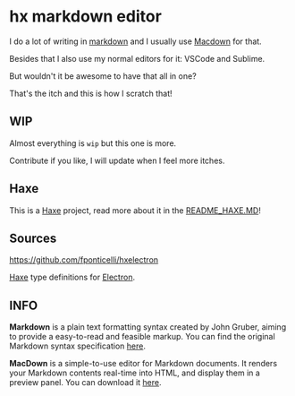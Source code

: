 # hx markdown editor

I do a lot of writing in [markdown](http://daringfireball.net/projects/markdown/syntax) and I usually use [Macdown](http://macdown.uranusjr.com/) for that.

Besides that I also use my normal editors for it: VSCode and Sublime.

But wouldn't it be awesome to have that all in one?

That's the itch and this is how I scratch that!

## WIP

Almost everything is `wip` but this one is more.

Contribute if you like, I will update when I feel more itches.


## Haxe

This is a [Haxe](http://www.haxe.org) project, read more about it in the [README_HAXE.MD](README_HAXE.MD)!


## Sources

<https://github.com/fponticelli/hxelectron>

[Haxe](https://haxe.org/) type definitions for [Electron](http://electron.atom.io/).



<!--

## Demo Application

Spin up the demo application to see electron in action:

```sh
## Make sure you have Electron installed (you only need to do this once)
npm install -g electron

## Clone repository
git clone https://github.com/fponticelli/hxelectron
cd hxelectron/

## Set the haxelib development directory
haxelib dev electron .

## Build and run the demo application
haxe build.hxml
electron bin/
```
-->

## INFO


**Markdown** is a plain text formatting syntax created by John Gruber, aiming to provide a easy-to-read and feasible markup. You can find the original Markdown syntax specification [here](http://daringfireball.net/projects/markdown/syntax).


**MacDown** is a simple-to-use editor for Markdown documents. It renders your Markdown contents real-time into HTML, and display them in a preview panel. You can download it [here](http://macdown.uranusjr.com/).



